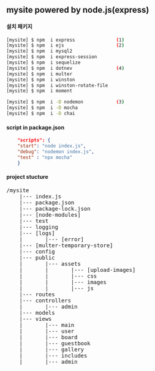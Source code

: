 ## mysite powered by node.js(express)

#### 설치 패키지
``` bash
[mysite] $ npm  i express               (1)
[mysite] $ npm  i ejs                   (2)
[mysite] $ npm  i mysql2
[mysite] $ npm  i express-session
[mysite] $ npm  i sequelize
[mysite] $ npm  i dotnev                (4)
[mysite] $ npm  i multer
[mysite] $ npm  i winston
[mysite] $ npm  i winston-rotate-file
[mysite] $ npm  i moment

[mysite] $ npm  i -D nodemon            (3)
[mysite] $ npm  i -D mocha
[mysite] $ npm  i -D chai
```
#### script in package.json
```json
    "scripts": {
    "start": "node index.js",
    "debug": "nodemon index.js",
    "test" : "npx mocha"
    }
```
#### project stucture
<pre>
/mysite
    |--- index.js
    |--- package.json
    |--- package-lock.json
    |--- [node-modules]
    |--- test
    |--- logging
    |--- [logs]
    |       |--- [error]
    |--- [multer-temporary-store]
    |--- config
    |--- public
    |       |--- assets
    |       |       |--- [upload-images]
    |       |       |--- css
    |       |       |--- images
    |       |       |--- js
    |--- routes
    |--- controllers
    |       |--- admin
    |--- models
    |--- views
    |       |--- main
    |       |--- user
    |       |--- board
    |       |--- guestbook
    |       |--- gallery
    |       |--- includes
    |       |--- admin  
</pre>